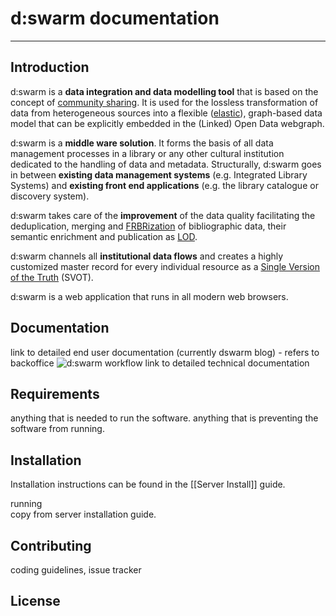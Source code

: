 # d:swarm documentation
____
    
## Introduction
d:swarm is a **data integration and data modelling tool** that is based on the concept of [community sharing](http://en.wikipedia.org/wiki/Sharing). It is used for the lossless transformation of data from heterogeneous sources into a flexible ([elastic](http://en.wikipedia.org/wiki/Elasticity_%28data_store%29)), graph-based data model that can be explicitly embedded in the (Linked) Open Data webgraph.

d:swarm is a **middle ware solution**. It forms the basis of all data management processes in a library or any other cultural institution dedicated to the handling of data and metadata.  Structurally, d:swarm goes in between **existing data management systems** (e.g. Integrated Library Systems) and **existing front end applications** (e.g. the library catalogue or discovery system).

d:swarm takes care of the **improvement** of the data quality facilitating the deduplication, merging and [FRBRization](http://en.wikipedia.org/wiki/Functional_Requirements_for_Bibliographic_Records) of bibliographic data, their semantic enrichment and publication as [LOD](http://en.wikipedia.org/wiki/Linked_data).

d:swarm channels all **institutional data flows** and creates a highly customized master record for every individual resource as a [Single Version of the Truth](http://en.wikipedia.org/wiki/Single_version_of_the_truth) (SVOT).

d:swarm is a web application that runs in all modern web browsers. 



## Documentation
link to detailed end user documentation (currently dswarm blog) - refers to backoffice 
![d:swarm workflow](https://raw.githubusercontent.com/wiki/seventwenty/dswarm-documentation/img/simplified_linear_dmp_steps.png)
link to detailed technical documentation


## Requirements
anything that is needed to run the software. anything that is preventing the software from running.

## Installation
Installation instructions can be found in the [[Server Install]] guide. 

running  
copy from server installation guide.


## Contributing
coding guidelines, issue tracker

## License